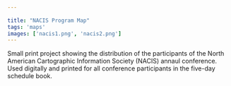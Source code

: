 ```yaml
---
 
title: "NACIS Program Map"
tags: 'maps'
images: ['nacis1.png', 'nacis2.png']
---
```


Small print project showing the distribution of the participants of the North American Cartographic Information Society (NACIS) annaul conference. Used digitally and printed for all conference participants in the five-day schedule book.